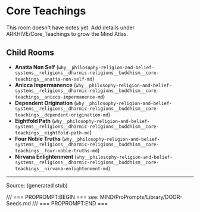 # Core Teachings

This room doesn't have notes yet. Add details under ARKHIVE/Core_Teachings to grow the Mind Atlas.

## Child Rooms
- **Anatta Non Self** (`why__philosophy-religion-and-belief-systems__religions__dharmic-religions__buddhism__core-teachings__anatta-non-self-md`)
- **Anicca Impermanence** (`why__philosophy-religion-and-belief-systems__religions__dharmic-religions__buddhism__core-teachings__anicca-impermanence-md`)
- **Dependent Origination** (`why__philosophy-religion-and-belief-systems__religions__dharmic-religions__buddhism__core-teachings__dependent-origination-md`)
- **Eightfold Path** (`why__philosophy-religion-and-belief-systems__religions__dharmic-religions__buddhism__core-teachings__eightfold-path-md`)
- **Four Noble Truths** (`why__philosophy-religion-and-belief-systems__religions__dharmic-religions__buddhism__core-teachings__four-noble-truths-md`)
- **Nirvana Enlightenment** (`why__philosophy-religion-and-belief-systems__religions__dharmic-religions__buddhism__core-teachings__nirvana-enlightenment-md`)

---
Source: (generated stub)

/// === PROPROMPT:BEGIN ===
see: MIND/ProPrompts/Library/DOOR-Seeds.md
/// === PROPROMPT:END ===
